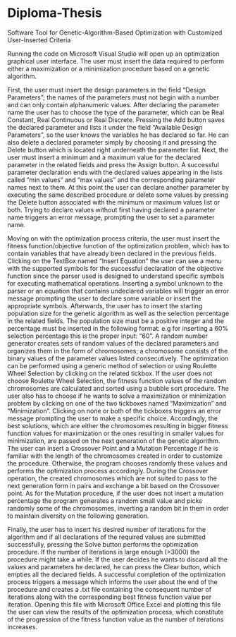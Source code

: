 # Diploma-Thesis
Software Tool for Genetic-Algorithm-Based Optimization with Customized User-Inserted Criteria

Running the code on Microsoft Visual Studio will open up an optimization graphical user interface. The user must insert the data required to perform either a maximization or a minimization procedure based on a genetic algorithm.

First, the user must insert the design parameters in the field “Design Parameters”; the names of the parameters must not begin with a number and can only contain alphanumeric values. After declaring the parameter name the user has to choose the type of the parameter, which can be Real Constant, Real Continuous or Real Discrete. Pressing the Add button saves the declared parameter and lists it under the field “Available Design Parameters”, so the user knows the variables he has declared so far. He can also delete a declared parameter simply by choosing it and pressing the Delete button which is located right underneath the parameter list. Next, the user must insert a minimum and a maximum value for the declared parameter in the related fields and press the Assign button. A successful parameter declaration ends with the declared values appearing in the lists called “min values” and “max values” and the corresponding parameter names next to them. At this point the user can declare another parameter by executing the same described procedure or delete some values by pressing the Delete button associated with the minimum or maximum values list or both. Trying to declare values without first having declared a parameter name triggers an error message, prompting the user to set a parameter name.

Moving on with the optimization process criteria, the user must insert the fitness function/objective function of the optimization problem, which has to contain variables that have already been declared in the previous fields. Clicking on the TextBox named “Insert Equation” the user can see a menu with the supported symbols for the successful declaration of the objective function since the parser used is designed to understand specific symbols for executing mathematical operations. Inserting a symbol unknown to the parser or an equation that contains undeclared variables will trigger an error message prompting the user to declare some variable or insert the appropriate symbols. Afterwards, the user has to insert the starting population size for the genetic algorithm as well as the selection percentage in the related fields. The population size must be a positive integer and the percentage must be inserted in the following format: e.g for inserting a 60% selection percentage this is the proper input: “60”. A random number generator creates sets of random values of the declared parameters and organizes them in the form of chromosomes; a chromosome consists of the binary values of the parameter values listed consecutively. The optimization can be performed using a generic method of selection or using Roulette Wheel Selection by clicking on the related tickbox. If the user does not choose Roulette Wheel Selection, the fitness function values of the random chromosomes are calculated and sorted using a bubble sort procedure. The user also has to choose if he wants to solve a maximization or minimization problem by clicking on one of the two tickboxes named “Maximization” and “Minimization”. Clicking on none or both of the tickboxes triggers an error message prompting the user to make a specific choice. Accordingly, the best solutions, which are either the chromosomes resulting in bigger fitness function values for maximization or the ones resulting in smaller values for minimization, are passed on the next generation of the genetic algorithm. The user can insert a Crossover Point and a Mutation Percentage if he is familiar with the length of the chromosomes created in order to customize the procedure. Otherwise, the program chooses randomly these values and performs the optimization process accordingly. During the Crossover operation, the created chromosomes which are not suited to pass to the next generation form in pairs and exchange a bit based on the Crossover point. As for the Mutation procedure, if the user does not insert a mutation percentage the program generates a random small value and picks randomly some of the chromosomes, inverting a random bit in them in order to maintain diversity on the following generation.

Finally, the user has to insert his desired number of iterations for the algorithm and if all declarations of the required values are submitted successfully, pressing the Solve button performs the optimization procedure. If the number of iterations is large enough (>3000) the procedure might take a while. If the user decides he wants to discard all the values and parameters he declared, he can press the Clear button, which empties all the declared fields. A successful completion of the optimization process triggers a message which informs the user about the end of the procedure and creates a .txt file containing the consequent number of iterations along with the corresponding best fitness function value per iteration. Opening this file with Microsoft Office Excel and plotting this file the user can view the results of the optimization process, which constitute of the progression of the fitness function value as the number of iterations increases.


